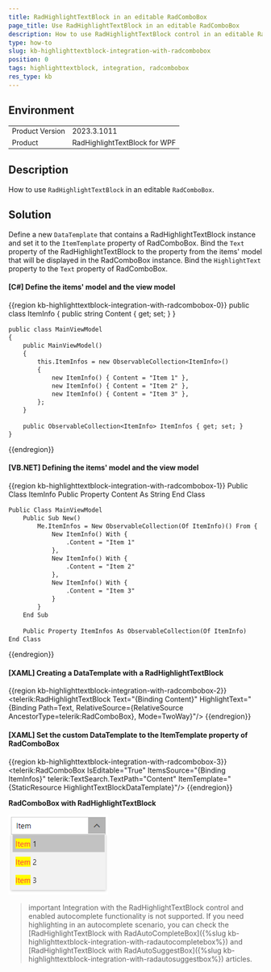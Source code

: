 ```yaml
---
title: RadHighlightTextBlock in an editable RadComboBox
page_title: Use RadHighlightTextBlock in an editable RadComboBox
description: How to use RadHighlightTextBlock control in an editable RadComboBox.
type: how-to
slug: kb-highlighttextblock-integration-with-radcombobox
position: 0
tags: highlighttextblock, integration, radcombobox
res_type: kb
---
```


## Environment

<table>
	<tbody>
		<tr>
			<td>Product Version</td>
			<td>2023.3.1011</td>
		</tr>
		<tr>
			<td>Product</td>
			<td>RadHighlightTextBlock for WPF</td>
		</tr>
	</tbody>
</table>

## Description

How to use `RadHighlightTextBlock` in an editable `RadComboBox`.

## Solution

Define a new `DataTemplate` that contains a RadHighlightTextBlock instance and set it to the `ItemTemplate` property of RadComboBox. Bind the `Text` property of the RadHighlightTextBlock to the property from the items' model that will be displayed in the RadComboBox instance. Bind the `HighlightText` property to the `Text` property of RadComboBox.

#### __[C#] Define the items' model and the view model__
{{region kb-highlighttextblock-integration-with-radcombobox-0}}
    public class ItemInfo
    {
        public string Content { get; set; }
    }

    public class MainViewModel
    {
        public MainViewModel()
        {
            this.ItemInfos = new ObservableCollection<ItemInfo>()
            {
                new ItemInfo() { Content = "Item 1" },
                new ItemInfo() { Content = "Item 2" },
                new ItemInfo() { Content = "Item 3" },
            };
        }

        public ObservableCollection<ItemInfo> ItemInfos { get; set; }
    }
{{endregion}}

#### __[VB.NET] Defining the items' model and the view model__
{{region kb-highlighttextblock-integration-with-radcombobox-1}}
    Public Class ItemInfo
        Public Property Content As String
    End Class

    Public Class MainViewModel
        Public Sub New()
            Me.ItemInfos = New ObservableCollection(Of ItemInfo)() From {
                New ItemInfo() With {
                    .Content = "Item 1"
                },
                New ItemInfo() With {
                    .Content = "Item 2"
                },
                New ItemInfo() With {
                    .Content = "Item 3"
                }
            }
        End Sub

        Public Property ItemInfos As ObservableCollection(Of ItemInfo)
    End Class
{{endregion}}

#### __[XAML] Creating a DataTemplate with a RadHighlightTextBlock__
{{region kb-highlighttextblock-integration-with-radcombobox-2}}
    <DataTemplate x:Key="HighlightTextBlockDataTemplate">
        <telerik:RadHighlightTextBlock Text="{Binding Content}" 
                                       HighlightText="{Binding Path=Text, RelativeSource={RelativeSource    AncestorType=telerik:RadComboBox}, Mode=TwoWay}"/>
    </DataTemplate>
{{endregion}}

#### __[XAML] Set the custom DataTemplate to the ItemTemplate property of RadComboBox__
{{region kb-highlighttextblock-integration-with-radcombobox-3}}
    <telerik:RadComboBox IsEditable="True"
                         ItemsSource="{Binding ItemInfos}"
                         telerik:TextSearch.TextPath="Content"
                         ItemTemplate="{StaticResource HighlightTextBlockDataTemplate}"/>
{{endregion}}

__RadComboBox with RadHighlightTextBlock__

![{{ site.framework_name }} RadComboBox with RadHighlightTextBlock](images/kb-highlighttextblock-integration-with-radcombobox-0.png)

>important Integration with the RadHighlightTextBlock control and enabled autocomplete functionality is not supported. If you need highlighting in an autocomplete scenario, you can check the [RadHighlightTextBlock with RadAutoCompleteBox]({%slug kb-highlighttextblock-integration-with-radautocompletebox%}) and [RadHighlightTextBlock with RadAutoSuggestBox]({%slug kb-highlighttextblock-integration-with-radautosuggestbox%}) articles.